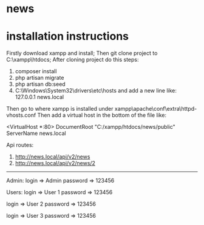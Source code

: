 # news
# installation instructions

Firstly download xampp and install;
Then git clone project to C:\xampp\htdocs; 
After cloning project do this steps:

1) composer install 
2) php artisan migrate
3) php artisan db:seed
4) C:\Windows\System32\drivers\etc\hosts
and add a new line like: 
127.0.0.1 news.local

Then go to where xampp is installed under 
xampp\apache\conf\extra\httpd-vhosts.conf
Then add a virtual host in the bottom of the file like: 

<VirtualHost *:80>
    DocumentRoot "C:/xampp/htdocs/news/public"
    ServerName news.local
</VirtualHost>

Api routes:
1) http://news.local/api/v2/news
2) http://news.local/api/v2/news/2

-----------------------------------
Admin:
login => Admin
password => 123456

Users:
login => User 1
password => 123456

login => User 2
password => 123456

login => User 3
password => 123456